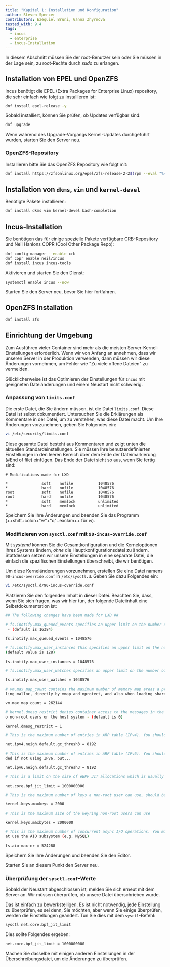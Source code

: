 ```yaml
---
title: "Kapitel 1: Installation und Konfiguration"
author: Steven Spencer
contributors: Ezequiel Bruni, Ganna Zhyrnova
tested_with: 9.4
tags:
  - incus
  - enterprise
  - incus-Installation
---
```


In diesem Abschnitt müssen Sie der root-Benutzer sein oder Sie müssen in der Lage sein, zu root-Rechte durch _sudo_ zu erlangen.

## Installation von EPEL und OpenZFS

Incus benötigt die EPEL (Extra Packages for Enterprise Linux) repository, die sehr einfach wie folgt zu installieren ist:

```bash
dnf install epel-release -y
```

Sobald installiert, können Sie prüfen, ob Updates verfügbar sind:

```bash
dnf upgrade
```

Wenn während des Upgrade-Vorgangs Kernel-Updates durchgeführt wurden, starten Sie den Server neu.

### OpenZFS-Repository

Installieren bitte Sie das OpenZFS Repository wie folgt mit:

```bash
dnf install https://zfsonlinux.org/epel/zfs-release-2-2$(rpm --eval "%{dist}").noarch.rpm
```

## Installation von `dkms`, `vim` und `kernel-devel`

Benötigte Pakete installieren:

```bash
dnf install dkms vim kernel-devel bash-completion
```

## Incus-Installation

Sie benötigen das für einige spezielle Pakete verfügbare CRB-Repository und Neil Hanlons COPR (Cool Other Package Repo):

```bash
dnf config-manager --enable crb
dnf copr enable neil/incus
dnf install incus incus-tools
```

Aktivieren und starten Sie den Dienst:

```bash
systemctl enable incus --now
```

Starten Sie den Server neu, bevor Sie hier fortfahren.

## OpenZFS Installation

```bash
dnf install zfs
```

## Einrichtung der Umgebung

Zum Ausführen vieler Container sind mehr als die meisten Server-Kernel-Einstellungen erforderlich. Wenn wir von Anfang an annehmen, dass wir unseren Server in der Produktion verwenden, dann müssen wir diese Änderungen vornehmen, um Fehler wie "Zu viele offene Dateien" zu vermeiden.

Glücklicherweise ist das Optimieren der Einstellungen für `Incus` mit geeigneten Dateiänderungen und einem Neustart nicht schwierig.

### Anpassung von `limits.conf`

Die erste Datei, die Sie ändern müssen, ist die Datei `limits.conf`. Diese Datei ist selbst dokumentiert. Untersuchen Sie die Erklärungen als Kommentare in der Datei, um zu verstehen, was diese Datei macht. Um Ihre Änderungen vorzunehmen, geben Sie Folgendes ein:

```bash
vi /etc/security/limits.conf
```

Diese gesamte Datei besteht aus Kommentaren und zeigt unten die aktuellen Standardeinstellungen. Sie müssen Ihre benutzerdefinierten Einstellungen in den leeren Bereich über dem Ende der Dateimarkierung (#End of file) einfügen. Das Ende der Datei sieht so aus, wenn Sie fertig sind:

```text
# Modifications made for LXD

*               soft    nofile           1048576
*               hard    nofile           1048576
root            soft    nofile           1048576
root            hard    nofile           1048576
*               soft    memlock          unlimited
*               hard    memlock          unlimited
```

Speichern Sie Ihre Änderungen und beenden Sie das Programm (++shift+colon+"w"+"q"+exclam++ für _vi_).

### Modifizieren von `sysctl.conf` mit `90-incus-override.conf`

Mit _systemd_ können Sie die Gesamtkonfiguration und die Kerneloptionen Ihres Systems ändern, _ohne_ die Hauptkonfigurationsdatei zu ändern. Stattdessen setzen wir unsere Einstellungen in eine separate Datei, die einfach die spezifischen Einstellungen überschreibt, die wir benötigen.

Um diese Kerneländerungen vorzunehmen, erstellen Sie eine Datei namens `90-incus-override.conf` in `/etc/sysctl.d`. Geben Sie dazu Folgendes ein:

```bash
vi /etc/sysctl.d/90-incus-override.conf
```

Platzieren Sie den folgenden Inhalt in dieser Datei. Beachten Sie, dass, wenn Sie sich fragen, was wir hier tun, der folgende Dateiinhalt eine Selbstdokumentation ist:

```bash
## The following changes have been made for LXD ##

# fs.inotify.max_queued_events specifies an upper limit on the number of events that can be queued to the corresponding inotify instance
 - (default is 16384)

fs.inotify.max_queued_events = 1048576

# fs.inotify.max_user_instances This specifies an upper limit on the number of inotify instances that can be created per real user ID -
(default value is 128)

fs.inotify.max_user_instances = 1048576

# fs.inotify.max_user_watches specifies an upper limit on the number of watches that can be created per real user ID - (default is 8192)

fs.inotify.max_user_watches = 1048576

# vm.max_map_count contains the maximum number of memory map areas a process may have. Memory map areas are used as a side-effect of cal
ling malloc, directly by mmap and mprotect, and also when loading shared libraries - (default is 65530)

vm.max_map_count = 262144

# kernel.dmesg_restrict denies container access to the messages in the kernel ring buffer. Please note that this also will deny access t
o non-root users on the host system - (default is 0)

kernel.dmesg_restrict = 1

# This is the maximum number of entries in ARP table (IPv4). You should increase this if you create over 1024 containers.

net.ipv4.neigh.default.gc_thresh3 = 8192

# This is the maximum number of entries in ARP table (IPv6). You should increase this if you plan to create over 1024 containers.Not nee
ded if not using IPv6, but...

net.ipv6.neigh.default.gc_thresh3 = 8192

# This is a limit on the size of eBPF JIT allocations which is usually set to PAGE_SIZE * 40000. Set this to 1000000000 if you are running Rocky Linux 9.x

net.core.bpf_jit_limit = 1000000000

# This is the maximum number of keys a non-root user can use, should be higher than the number of containers

kernel.keys.maxkeys = 2000

# This is the maximum size of the keyring non-root users can use

kernel.keys.maxbytes = 2000000

# This is the maximum number of concurrent async I/O operations. You might need to increase it further if you have a lot of workloads th
at use the AIO subsystem (e.g. MySQL)

fs.aio-max-nr = 524288
```

Speichern Sie Ihre Änderungen und beenden Sie den Editor.

Starten Sie an diesem Punkt den Server neu.

### Überprüfung der `sysctl.conf`-Werte

Sobald der Neustart abgeschlossen ist, melden Sie sich erneut mit dem Server an. Wir müssen überprüfen, ob unsere Datei überschrieben wurde.

Das ist einfach zu bewerkstelligen. Es ist nicht notwendig, jede Einstellung zu überprüfen, es sei denn, Sie möchten, aber wenn Sie einige überprüfen, werden die Einstellungen geändert. Tun Sie dies mit dem `sysctl`-Befehl:

```bash
sysctl net.core.bpf_jit_limit
```

Dies sollte Folgendes ergeben:

```bash
net.core.bpf_jit_limit = 1000000000 
```

Machen Sie dasselbe mit einigen anderen Einstellungen in der Überschreibungsdatei, um die Änderungen zu überprüfen.
